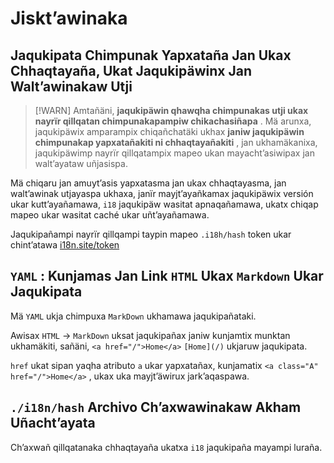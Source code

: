 # Jiskt’awinaka

## Jaqukipata Chimpunak Yapxataña Jan Ukax Chhaqtayaña, Ukat Jaqukipäwinx Jan Walt’awinakaw Utji

> [!WARN]
> Amtañäni, **jaqukipäwin qhawqha chimpunakas utji ukax nayrïr qillqatan chimpunakapampiw chikachasiñapa** .
> Mä arunxa, jaqukipäwix amparampix chiqañchatäki ukhax **janiw jaqukipäwin chimpunakap yapxatañakiti ni chhaqtayañakiti** , jan ukhamäkanixa, jaqukipäwimp nayrïr qillqatampix mapeo ukan mayacht’asiwipax jan walt’ayataw uñjasispa.

Mä chiqaru jan amuyt’asis yapxatasma jan ukax chhaqtayasma, jan walt’awinak utjayaspa ukhaxa, janïr mayjt’ayañkamax jaqukipäwix versión ukar kutt’ayañamawa, `i18` jaqukipäw wasitat apnaqañamawa, ukatx chiqap mapeo ukar wasitat caché ukar uñt’ayañamawa.

Jaqukipañampi nayrïr qillqampi taypin mapeo `.i18h/hash` token ukar chint’atawa [i18n.site/token](//i18n.site/token)

## `YAML` : Kunjamas Jan Link `HTML` Ukax `Markdown` Ukar Jaqukipata

Mä `YAML` ukja chimpuxa `MarkDown` ukhamawa jaqukipañataki.

Awisax `HTML` → `MarkDown` uksat jaqukipañax janiw kunjamtix munktan ukhamäkiti, sañäni, `<a href="/">Home</a>` `[Home](/)` ukjaruw jaqukipata.

`href` ukat sipan yaqha atributo `a` ukar yapxatañax, kunjamatix `<a class="A" href="/">Home</a>` , ukax uka mayjt’äwirux jark’aqaspawa.

## `./i18n/hash` Archivo Ch’axwawinakaw Akham Uñacht’ayata

Ch’axwañ qillqatanaka chhaqtayaña ukatxa `i18` jaqukipaña mayampi luraña.